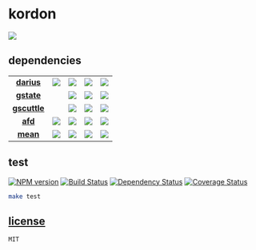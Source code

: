 # kordon

![](http://f.cl.ly/items/251n2b0Z081B2Y2E2w1y/logofinal@240.png)

## dependencies

||||||
|:--:|:--:|:--:|:--:|:--:|
| **[darius](http://github.com/kordon/darius)** | [![](https://badge.fury.io/js/darius.png)](http://badge.fury.io/js/darius) | [![](https://secure.travis-ci.org/kordon/darius.png)](http://travis-ci.org/kordon/darius) | [![](https://gemnasium.com/kordon/darius.png)](https://gemnasium.com/kordon/darius) | [![](https://coveralls.io/repos/kordon/darius/badge.png?branch=master)](https://coveralls.io/r/kordon/darius?branch=master) |
| **[gstate](http://github.com/kordon/gstate)** | | [![](https://secure.travis-ci.org/kordon/gstate.png)](http://travis-ci.org/kordon/gstate) | [![](https://gemnasium.com/kordon/gstate.png)](https://gemnasium.com/kordon/gstate) | [![](https://coveralls.io/repos/kordon/gstate/badge.png?branch=master)](https://coveralls.io/r/kordon/gstate?branch=master) |
| **[gscuttle](http://github.com/kordon/gscuttle)** | | [![](https://secure.travis-ci.org/kordon/gscuttle.png)](http://travis-ci.org/kordon/gscuttle) | [![](https://gemnasium.com/kordon/gscuttle.png)](https://gemnasium.com/kordon/gscuttle) | [![](https://coveralls.io/repos/kordon/gscuttle/badge.png?branch=master)](https://coveralls.io/r/kordon/gscuttle?branch=master) |
| **[afd](http://github.com/kordon/afd)** | [![](https://badge.fury.io/js/afd.png)](http://badge.fury.io/js/afd) | [![](https://secure.travis-ci.org/kordon/afd.png)](http://travis-ci.org/kordon/afd) | [![](https://gemnasium.com/kordon/afd.png)](https://gemnasium.com/kordon/afd) | [![](https://coveralls.io/repos/kordon/afd/badge.png?branch=master)](https://coveralls.io/r/kordon/afd?branch=master) |
| **[mean](http://github.com/kordon/mean)** | [![](https://badge.fury.io/js/mean.png)](http://badge.fury.io/js/mean) | [![](https://secure.travis-ci.org/kordon/mean.png)](http://travis-ci.org/kordon/mean) | [![](https://gemnasium.com/kordon/mean.png)](https://gemnasium.com/kordon/mean) | [![](https://coveralls.io/repos/kordon/mean/badge.png?branch=master)](https://coveralls.io/r/kordon/mean?branch=master) |

## test

[![NPM version](https://badge.fury.io/js/kordon.png)](http://badge.fury.io/js/kordon)
[![Build Status](https://secure.travis-ci.org/kordon/kordon.png)](http://travis-ci.org/kordon/kordon)
[![Dependency Status](https://gemnasium.com/kordon/kordon.png)](https://gemnasium.com/kordon/kordon)
[![Coverage Status](https://coveralls.io/repos/kordon/kordon/badge.png?branch=master)](https://coveralls.io/r/kordon/kordon?branch=master)

```bash
make test
```

## [license](kordon/blob/master/license.md)

```bash
MIT
```
